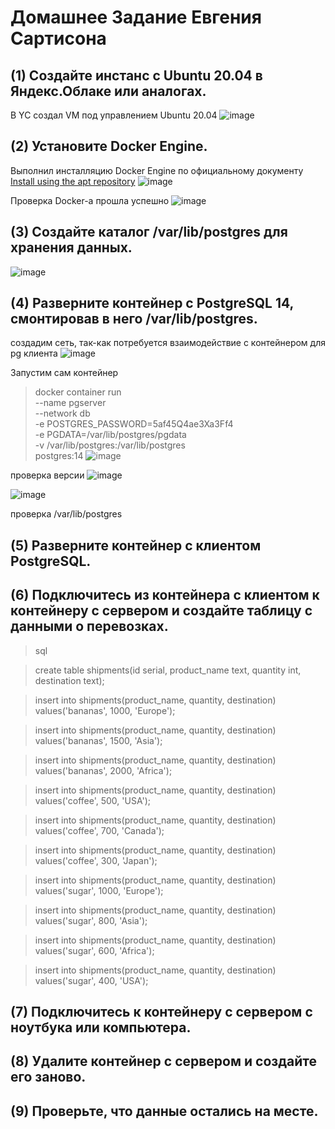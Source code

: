 # Домашнее Задание Евгения Сартисона #



## (1) Создайте инстанс с Ubuntu 20.04 в Яндекс.Облаке или аналогах. ##
В YC создал VM под управлением Ubuntu 20.04
![image](https://github.com/user-attachments/assets/e85a0ef2-c775-46fc-8922-1e1f72fefe61)


## (2) Установите Docker Engine. ##
Выполнил инсталляцию Docker Engine по официальному документу [Install using the apt repository](https://docs.docker.com/engine/install/ubuntu/)
![image](https://github.com/user-attachments/assets/23e4edf9-764e-4a77-84cb-e7c8c5b94747)

Проверка Docker-а прошла успешно
![image](https://github.com/user-attachments/assets/4f512a63-3628-490c-8ae5-9215f493093b)



## (3) Создайте каталог /var/lib/postgres для хранения данных. ##
![image](https://github.com/user-attachments/assets/27d4c310-ce5c-4917-a989-76756838a9ae)



## (4) Разверните контейнер с PostgreSQL 14, смонтировав в него /var/lib/postgres. ##

создадим сеть, так-как потребуется взаимодействие с контейнером для pg клиента
![image](https://github.com/user-attachments/assets/a5155ca2-6266-4640-92f7-9de98d5cb7cd)

Запустим сам контейнер
>docker container run \
>--name pgserver \
>--network db \
>-e POSTGRES_PASSWORD=5af45Q4ae3Xa3Ff4 \
>-e PGDATA=/var/lib/postgres/pgdata \
>-v /var/lib/postgres:/var/lib/postgres \
>postgres:14
![image](https://github.com/user-attachments/assets/85d54ce9-9f7a-43de-9a62-5a053100ed03)


проверка версии
![image](https://github.com/user-attachments/assets/bcddf793-f9ac-4104-b08e-96066efafdf0)

![image](https://github.com/user-attachments/assets/d38a39c5-d706-4a4c-822b-2f6bfb10e264)

проверка /var/lib/postgres




## (5) Разверните контейнер с клиентом PostgreSQL. ##

## (6) Подключитесь из контейнера с клиентом к контейнеру с сервером и создайте таблицу с данными о перевозках. ##

  >sql

  >create table shipments(id serial, product_name text, quantity int, destination text);
   
   >insert into shipments(product_name, quantity, destination) values('bananas', 1000, 'Europe');
 
   >insert into shipments(product_name, quantity, destination) values('bananas', 1500, 'Asia');
   
   >insert into shipments(product_name, quantity, destination) values('bananas', 2000, 'Africa');

   >insert into shipments(product_name, quantity, destination) values('coffee', 500, 'USA');
   
   >insert into shipments(product_name, quantity, destination) values('coffee', 700, 'Canada');
   
   >insert into shipments(product_name, quantity, destination) values('coffee', 300, 'Japan');
   
   >insert into shipments(product_name, quantity, destination) values('sugar', 1000, 'Europe');
   
   >insert into shipments(product_name, quantity, destination) values('sugar', 800, 'Asia');
   
   >insert into shipments(product_name, quantity, destination) values('sugar', 600, 'Africa');
   
   >insert into shipments(product_name, quantity, destination) values('sugar', 400, 'USA');
   
## (7) Подключитесь к контейнеру с сервером с ноутбука или компьютера. ##


## (8) Удалите контейнер с сервером и создайте его заново. ##

## (9) Проверьте, что данные остались на месте. ##
